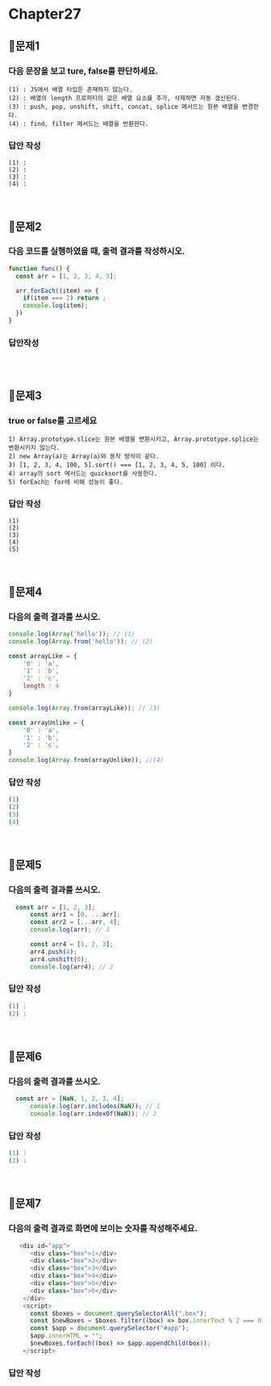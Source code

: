 # Chapter27
## 📌문제1

### 다음 문장을 보고 ture, false를 판단하세요.

```
(1) : JS에서 배열 타입은 존재하지 않는다.
(2) : 배열의 length 프로퍼티의 값은 배열 요소를 추가, 삭제하면 자동 갱신된다.
(3) : push, pop, unshift, shift, concat, splice 메서드는 원본 배열을 변경한다.
(4) : find, filter 메서드는 배열을 반환한다.
```

### 답안 작성

```
(1) : 
(2) :
(3) : 
(4) : 
```

<br>

## 📌문제2
### 다음 코드를 실행하였을 때, 출력 결과를 작성하시오.
```js
function func() {
  const arr = [1, 2, 3, 4, 5];

  arr.forEach((item) => {
    if(item === 2) return ;
    console.log(item);
  })
}
```
### 답안작성
```
```

<br>


## 📌문제3
### true or false를 고르세요
```
1) Array.prototype.slice는 원본 배열을 변환시키고, Array.prototype.splice는 변환시키지 않는다.
2) new Array(a)는 Array(a)와 동작 방식이 같다.
3) [1, 2, 3, 4, 100, 5].sort() === [1, 2, 3, 4, 5, 100] 이다.
4) array의 sort 메서드는 quicksort를 사용한다.
5) forEach는 for에 비해 성능이 좋다.
```

### 답안 작성
```
(1)
(2)
(3)
(4)
(5)
```


<br>

## 📌문제4
### 다음의 출력 결과를 쓰시오.

```js
console.log(Array('hello')); // (1)
console.log(Array.from('hello')); // (2)

const arrayLike = { 
    '0' : 'a',
    '1' : 'b',
    '2' : 'c',
    length : 4
}

console.log(Array.from(arrayLike)); // (3)

const arrayUnlike = {
    '0' : 'a',
    '1' : 'b',
    '2' : 'c', 
}
console.log(Array.from(arrayUnlike)); //(4)
```

### 답안 작성
```js
(1)
(2)
(3)
(4)
```

<br>

## 📌문제5
### 다음의 출력 결과를 쓰시오.

```js
  const arr = [1, 2, 3];
      const arr1 = [0, ...arr];
      const arr2 = [...arr, 4];
      console.log(arr); // 1

      const arr4 = [1, 2, 3];
      arr4.push(4);
      arr4.unshift(0);
      console.log(arr4); // 2
```

### 답안 작성
```js
(1) : 
(2) : 

```

<br>

## 📌문제6
### 다음의 출력 결과를 쓰시오.

```js
  const arr = [NaN, 1, 2, 3, 4];
      console.log(arr.includes(NaN)); // 1
      console.log(arr.indexOf(NaN)); // 2 
```

### 답안 작성
```js
(1) : 
(2) : 

```

<br>

## 📌문제7
### 다음의 출력 결과로 화면에 보이는 숫자를 작성해주세요.

```js
   <div id="app">
      <div class="box">1</div>
      <div class="box">2</div>
      <div class="box">3</div>
      <div class="box">4</div>
      <div class="box">5</div>
      <div class="box">6</div>
    </div>
    <script>
      const $boxes = document.querySelectorAll(".box");
      const $newBoxes = $boxes.filter((box) => box.innerText % 2 === 0);
      const $app = document.querySelector("#app");
      $app.innerHTML = "";
      $newBoxes.forEach((box) => $app.appendChild(box));
    </script>
```

### 답안 작성
```js


```

<br>
